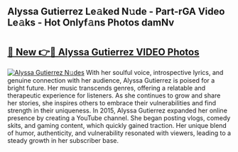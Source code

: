 ## Alyssa Gutierrez Le𝚊ked N𝚞de - Part-rGA Video Le𝚊ks - Hot Onlyf𝚊ns Photos damNv

# <h2><a href="http://ab60245.deff.icu/?id=Alyssa+Gutierrez">🔗 New 👉🔴 Alyssa Gutierrez VIDEO Photos</a></h2>

[![Alyssa Gutierrez N𝚞des](https://i.imgur.com/rIISA9y.gif)](http://ab60245.deff.icu/?id=Alyssa+Gutierrez)
With her soulful voice, introspective lyrics, and genuine connection with her audience, Alyssa Gutierrez is poised for a bright future. Her music transcends genres, offering a relatable and therapeutic experience for listeners. As she continues to grow and share her stories, she inspires others to embrace their vulnerabilities and find strength in their uniqueness. In 2015, Alyssa Gutierrez expanded her online presence by creating a YouTube channel. She began posting vlogs, comedy skits, and gaming content, which quickly gained traction. Her unique blend of humor, authenticity, and vulnerability resonated with viewers, leading to a steady growth in her subscriber base.
